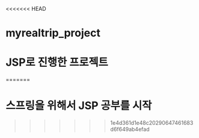 <<<<<<< HEAD
# myrealtrip_project
# JSP로 진행한 프로젝트
=======
# 스프링을 위해서 JSP 공부를 시작
>>>>>>> 1e4d361d1e48c20290647461683d6f649ab4efad
